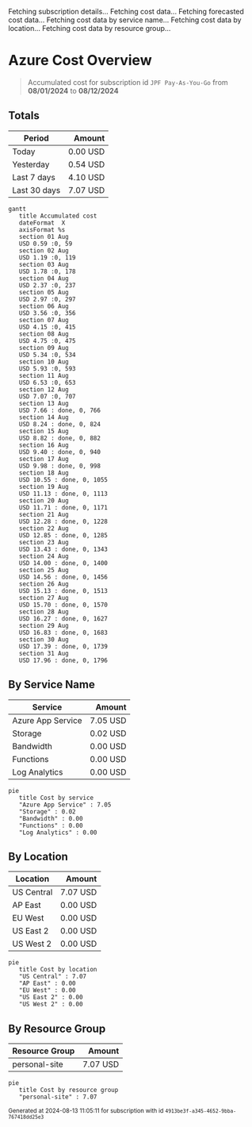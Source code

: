 Fetching subscription details...
Fetching cost data...
Fetching forecasted cost data...
Fetching cost data by service name...
Fetching cost data by location...
Fetching cost data by resource group...
# Azure Cost Overview

> Accumulated cost for subscription id `JPF Pay-As-You-Go` from **08/01/2024** to **08/12/2024**

## Totals

|Period|Amount|
|---|---:|
|Today|0.00 USD|
|Yesterday|0.54 USD|
|Last 7 days|4.10 USD|
|Last 30 days|7.07 USD|

```mermaid
gantt
   title Accumulated cost
   dateFormat  X
   axisFormat %s
   section 01 Aug
   USD 0.59 :0, 59
   section 02 Aug
   USD 1.19 :0, 119
   section 03 Aug
   USD 1.78 :0, 178
   section 04 Aug
   USD 2.37 :0, 237
   section 05 Aug
   USD 2.97 :0, 297
   section 06 Aug
   USD 3.56 :0, 356
   section 07 Aug
   USD 4.15 :0, 415
   section 08 Aug
   USD 4.75 :0, 475
   section 09 Aug
   USD 5.34 :0, 534
   section 10 Aug
   USD 5.93 :0, 593
   section 11 Aug
   USD 6.53 :0, 653
   section 12 Aug
   USD 7.07 :0, 707
   section 13 Aug
   USD 7.66 : done, 0, 766
   section 14 Aug
   USD 8.24 : done, 0, 824
   section 15 Aug
   USD 8.82 : done, 0, 882
   section 16 Aug
   USD 9.40 : done, 0, 940
   section 17 Aug
   USD 9.98 : done, 0, 998
   section 18 Aug
   USD 10.55 : done, 0, 1055
   section 19 Aug
   USD 11.13 : done, 0, 1113
   section 20 Aug
   USD 11.71 : done, 0, 1171
   section 21 Aug
   USD 12.28 : done, 0, 1228
   section 22 Aug
   USD 12.85 : done, 0, 1285
   section 23 Aug
   USD 13.43 : done, 0, 1343
   section 24 Aug
   USD 14.00 : done, 0, 1400
   section 25 Aug
   USD 14.56 : done, 0, 1456
   section 26 Aug
   USD 15.13 : done, 0, 1513
   section 27 Aug
   USD 15.70 : done, 0, 1570
   section 28 Aug
   USD 16.27 : done, 0, 1627
   section 29 Aug
   USD 16.83 : done, 0, 1683
   section 30 Aug
   USD 17.39 : done, 0, 1739
   section 31 Aug
   USD 17.96 : done, 0, 1796
```

## By Service Name

|Service|Amount|
|---|---:|
|Azure App Service|7.05 USD|
|Storage|0.02 USD|
|Bandwidth|0.00 USD|
|Functions|0.00 USD|
|Log Analytics|0.00 USD|

```mermaid
pie
   title Cost by service
   "Azure App Service" : 7.05
   "Storage" : 0.02
   "Bandwidth" : 0.00
   "Functions" : 0.00
   "Log Analytics" : 0.00
```

## By Location

|Location|Amount|
|---|---:|
|US Central|7.07 USD|
|AP East|0.00 USD|
|EU West|0.00 USD|
|US East 2|0.00 USD|
|US West 2|0.00 USD|

```mermaid
pie
   title Cost by location
   "US Central" : 7.07
   "AP East" : 0.00
   "EU West" : 0.00
   "US East 2" : 0.00
   "US West 2" : 0.00
```

## By Resource Group

|Resource Group|Amount|
|---|---:|
|personal-site|7.07 USD|

```mermaid
pie
   title Cost by resource group
   "personal-site" : 7.07
```

<sup>Generated at 2024-08-13 11:05:11 for subscription with id `4913be3f-a345-4652-9bba-767418dd25e3`</sup>
